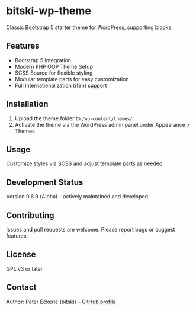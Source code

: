 # bitski-wp-theme
Classic Bootstrap 5 starter theme for WordPress, supporting blocks.

## Features
- Bootstrap 5 Integration
- Modern PHP OOP Theme Setup
- SCSS Source for flexible styling
- Modular template parts for easy customization
- Full Internationalization (i18n) support

## Installation
1. Upload the theme folder to `/wp-content/themes/`
2. Activate the theme via the WordPress admin panel under Appearance > Themes

## Usage
Customize styles via SCSS and adjust template parts as needed.

## Development Status
Version 0.6.9 (Alpha) – actively maintained and developed.

## Contributing
Issues and pull requests are welcome. Please report bugs or suggest features.

## License
GPL v3 or later.

## Contact
Author: Peter Eckerle (bitski) – [GitHub profile](https://github.com/bitski)
